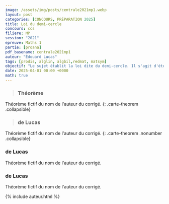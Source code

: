```yaml
---
image: /assets/img/posts/centrale2021mp1.webp
layout: post
categories: [CONCOURS, PRÉPARATION 2025]
title: Loi du demi-cercle
concours: ccs 
filiere: MP
session: "2021"
epreuve: Maths 1
partie: [proana]
pdf_basename: centrale2021mp1
auteur: "Édouard Lucas"
tags: [prodis, alglin, algbil,redmat, matsym]
objectif: "Le sujet établit la loi dite du demi-cercle. Il s'agit d'étudier le comportement asymptotique des valeurs propres d'une matrice symétrique dont les coefficients sont des variables aléatoires identiquement distribuées."
date: 2025-04-01 00:00 +0000
math: true 
---
```



> ### Théorème
Théorème fictif du nom de l'auteur du corrigé.
{: .carte-theorem  .collapsible}

> ### de Lucas
Théorème fictif du nom de l'auteur du corrigé.
{: .carte-theorem  .nonumber .collapsible}

<div class="carte-theorem nonumber">
<h3> de Lucas </h3>
<p>Théorème fictif du nom de l'auteur du corrigé.</p>
</div>

<div class="carte-theorem collapsible">
<h3> de Lucas </h3>
<p>Théorème fictif du nom de l'auteur du corrigé.</p>
</div>

{% include auteur.html %}

